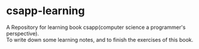 # csapp-learning
A Repository for learning book csapp(computer science a programmer's perspective).  
To write down some learning notes, and to finish the exercises of this book.